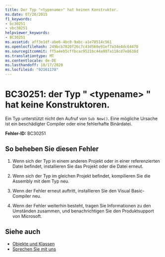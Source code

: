 ```yaml
---
title: Der Typ "<typename>" hat keinen Konstruktor.
ms.date: 07/20/2015
f1_keywords:
- bc30251
- vbc30251
helpviewer_keywords:
- BC30251
ms.assetid: aff3e1df-abe6-4bc0-9abc-a1e70514c561
ms.openlocfilehash: 249bcb7020f26c7c43d560e91ef7a34e4dc64470
ms.sourcegitcommit: ff5a4eb5cffbcac9521bc44a907a118cd7e8638d
ms.translationtype: MT
ms.contentlocale: de-DE
ms.lasthandoff: 10/17/2020
ms.locfileid: "92161178"
---
```

# <a name="bc30251-type-typename-has-no-constructors"></a>BC30251: der Typ " \<typename> " hat keine Konstruktoren.

Ein Typ unterstützt nicht den Aufruf von `Sub New()`. Eine mögliche Ursache ist ein beschädigter Compiler oder eine fehlerhafte Binärdatei.

 **Fehler-ID:** BC30251

## <a name="to-correct-this-error"></a>So beheben Sie diesen Fehler

1. Wenn sich der Typ in einem anderen Projekt oder in einer referenzierten Datei befindet, installieren Sie das Projekt oder die Datei erneut.

2. Wenn sich der Typ im gleichen Projekt befindet, kompilieren Sie die Assembly mit dem Typ neu.

3. Wenn der Fehler erneut auftritt, installieren Sie den Visual Basic-Compiler neu.

4. Wenn der Fehler weiterhin besteht, tragen Sie Informationen zu den Umständen zusammen, und benachrichtigen Sie den Produktsupport von Microsoft.

## <a name="see-also"></a>Siehe auch

- [Objekte und Klassen](../../programming-guide/language-features/objects-and-classes/index.md)
- [Sprechen Sie mit uns](/visualstudio/ide/feedback-options)
